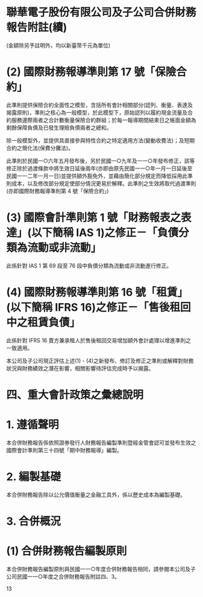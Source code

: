 # 聯華電子股份有限公司及子公司合併財務報告附註(續)

(金額除另予註明外，均以新臺幣千元為單位)

# (2) 國際財務報導準則第 17 號「保險合約」

此準則提供保險合約全面性之模型，含括所有會計相關部分(認列、衡量、表達及揭露原則)，準則之核心為一般模型，於此模型下，原始認列以履約現金流量及合約服務邊際兩者之合計數衡量保險合約群組；於每一報導期間結束日之帳面金額為剩餘保障負債及已發生理賠負債兩者之總和。

除一般模型外，並提供具直接參與特性合約之特定適用方法(變動收費法)；及短期合約之簡化法(保費分攤法)。

此準則於民國一○六年五月發布後，另於民國一○九年及一一○年發布修正，該等修正除於過渡條款中將生效日延後兩年(亦即由原先民國一一○年一月一日延後至民國一一二年一月一日)並提供額外豁免外，並藉由簡化部分規定而降低採用此準則成本，以及修改部分規定使部分情況更易於解釋。此準則之生效將取代過渡準則(亦即國際財務報導準則第 4 號「保險合約」)

# (3) 國際會計準則第 1 號「財務報表之表達」(以下簡稱 IAS 1)之修正－「負債分類為流動或非流動」

此係針對 IAS 1 第 69 段至 76 段中負債分類為流動或非流動進行修正。

# (4) 國際財務報導準則第 16 號「租賃」(以下簡稱 IFRS 16)之修正－「售後租回中之租賃負債」

此係針對 IFRS 16 賣方兼承租人於售後租回交易增加額外會計處理以增進準則之一致適用。

本公司及子公司現正評估上述(1) - (4)之新發布、修訂及修正之準則或解釋對財務狀況與財務績效之潛在影響，相關影響待評估完成時予以揭露。

# 四、重大會計政策之彙總說明

# 1. 遵循聲明

本合併財務報告係依照證券發行人財務報告編製準則暨經金管會認可並發布生效之國際會計準則第三十四號「期中財務報導」編製。

# 2. 編製基礎

本合併財務報告除以公允價值衡量之金融工具外，係以歷史成本為編製基礎。

# 3. 合併概況

# (1) 合併財務報告編製原則

本合併財務報告編製原則與民國一一○年度合併財務報告相同，請參閱本公司及子公司民國一一○年度之合併財務報告附註四、3。

13